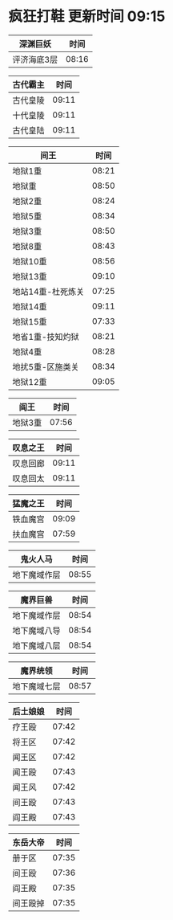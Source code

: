 # 疯狂打鞋 更新时间 09:15

| 深渊巨妖   | 时间    |
|--------|-------|
| 评济海底3层 | 08:16 |

| 古代霸主   | 时间    |
|--------|-------|
| 古代皇陵 | 09:11 |
| 十代皇陵 | 09:11 |
| 古代皇陆 | 09:11 |

| 间王   | 时间    |
|--------|-------|
| 地狱1重 | 08:21 |
| 地狱重 | 08:50 |
| 地狱2重 | 08:24 |
| 地狱5重 | 08:34 |
| 地狱3重 | 08:50 |
| 地狱8重 | 08:43 |
| 地狱10重 | 08:56 |
| 地狱13重 | 09:10 |
| 地站14重-杜死炼关 | 07:25 |
| 地狱14重 | 09:11 |
| 地狱15重 | 07:33 |
| 地省1重-技知灼狱 | 08:21 |
| 地狱4重 | 08:28 |
| 地扰5重-区施类关 | 08:34 |
| 地狱12重 | 09:05 |

| 阎王   | 时间    |
|--------|-------|
| 地狱3重 | 07:56 |

| 叹息之王   | 时间    |
|--------|-------|
| 叹息回廊 | 09:11 |
| 叹息回太 | 09:11 |

| 猛魔之王   | 时间    |
|--------|-------|
| 铁血魔宫 | 09:09 |
| 扶血魔宫 | 07:59 |

| 鬼火人马   | 时间    |
|--------|-------|
| 地下魔域作层 | 08:55 |

| 魔界巨兽   | 时间    |
|--------|-------|
| 地下魔域作层 | 08:54 |
| 地下魔域八导 | 08:54 |
| 地下魔域八层 | 08:54 |

| 魔界统领   | 时间    |
|--------|-------|
| 地下魔域七层 | 08:57 |

| 后土娘娘   | 时间    |
|--------|-------|
| 疗王殴 | 07:42 |
| 将王区 | 07:42 |
| 闻王区 | 07:42 |
| 闻王殴 | 07:43 |
| 闻王风 | 07:42 |
| 间王殴 | 07:43 |
| 阎王殿 | 07:43 |

| 东岳大帝   | 时间    |
|--------|-------|
| 册于区 | 07:35 |
| 间王殴 | 07:36 |
| 阎王殿 | 07:35 |
| 间王殴掉 | 07:35 |